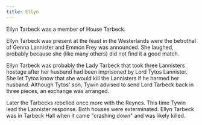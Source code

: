 ```yaml
---
title: Ellyn
---
```


Ellyn Tarbeck was a member of House Tarbeck.

Ellyn Tarbeck was present at the feast in the Westerlands were the betrothal of Genna Lannister and Emmon Frey was announced. She laughed, probably because she (like many others) did not find it a good match.

Ellyn Tarbeck was probably the Lady Tarbeck that took three Lannisters hostage after her husband had been imprisoned by Lord Tytos Lannister. She let Tytos know that she would kill the Lannisters if he harmed her husband. Although Tytos' son, Tywin advised to send Lord Tarbeck back in three pieces, an exchange was arranged.

Later the Tarbecks rebelled once more with the Reynes. This time Tywin lead the Lannister response. Both houses were exterminated. Ellyn Tarbeck was in Tarbeck Hall when it came "crashing down" and was likely killed. 


